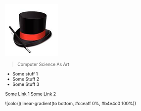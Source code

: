 ![avatar](media/magician-hat.jpg)

> Computer Science As Art

- Some stuff 1
- Some Stuff 2
- Some Stuff 3


[Some Link 1](https://github.com/citycide/trilogy)
[Some Link 2](#installation)


![color](linear-gradient(to bottom, #cceaff 0%, #b4e4c0 100%))
